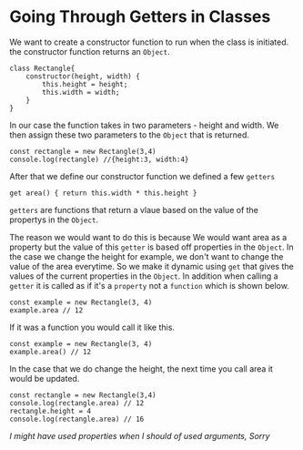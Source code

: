 # Going Through Getters in Classes

We want to create a constructor function to run when the class is initiated. the constructor function returns an `Object`.

```
class Rectangle{
    constructor(height, width) {
        this.height = height;
        this.width = width;
    }
}
```

In our case the function takes in two parameters - height and width. We then assign these two parameters to the `Object` that is returned.

```
const rectangle = new Rectangle(3,4)
console.log(rectangle) //{height:3, width:4}
```

After that we define our constructor function we defined a few `getters`

```
get area() { return this.width * this.height }
```
`getters` are functions that return a vlaue based on the value of the propertys in the `Object`.

The reason we would want to do this is because
We would want area as a property but the value of this `getter` is based off properties in the `Object`. In the case we change the height for example, we don't want to change the value of the area everytime. So we make it dynamic using `get` that gives the values of the current properties in the `Object`. In addition when calling a `getter` it is called as if it's a `property` not a `function` which is shown below.

```
const example = new Rectangle(3, 4)
example.area // 12
```

If it was a function you would call it like this.
```
const example = new Rectangle(3, 4)
example.area() // 12
```

In the case that we do change the height, the next time you call area it would be updated.

```
const rectangle = new Rectangle(3,4)
console.log(rectangle.area) // 12
rectangle.height = 4
console.log(rectangle.area) // 16
```

*I might have used properties when I should of used arguments, Sorry*
